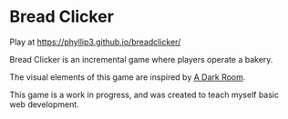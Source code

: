 # Bread Clicker
Play at <a href="https://phyllip3.github.io/breadclicker/">https://phyllip3.github.io/breadclicker/</a>

Bread Clicker is an incremental game where players operate a bakery.

The visual elements of this game are inspired by <a href="http://adarkroom.doublespeakgames.com">A Dark Room</a>.

This game is a work in progress, and was created to teach myself basic web development.
